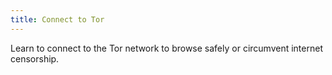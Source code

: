```yaml
---
title: Connect to Tor
---
```

Learn to connect to the Tor network to browse safely or circumvent internet censorship.
